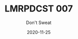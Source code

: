 ---
title: "LMRPDCST 007"
subtitle: "Don't Sweat"
date: 2020-11-25
draft: true

# post thumb
artists: "Don't Sweat"
image: "https://i1.sndcdn.com/artworks-QVJBeGCfvUBsYIC6-rXlu8A-t500x500.jpg"


soundcloudCode : "928144807"
soundcloudColor: "64b1e7"


# meta description
description: "this is meta description"

# taxonomies
label: 
  - "LMR"


# post type
type: "post"
---